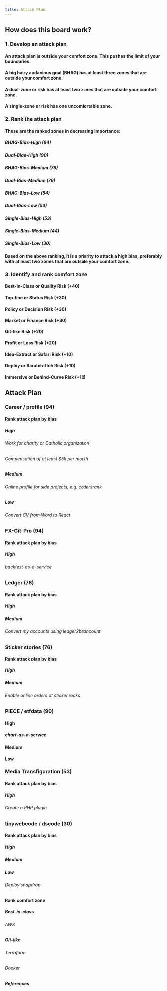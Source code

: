 ```yaml
---
title: Attack Plan
---
```


## How does this board work?
### 1. Develop an attack plan
#### An attack plan is outside your comfort zone. This pushes the limit of your boundaries.
#### A big hairy audacious goal (BHAG) has at least three zones that are outside your comfort zone.
#### A dual-zone or risk has at least two zones that are outside your comfort zone.
#### A single-zone or risk has one uncomfortable zone.
### 2. Rank the attack plan
#### These are the ranked zones in decreasing importance:
##### BHAG-Bias-High (94)
##### Dual-Bias-High (90)
##### BHAG-Bias-Medium (78)
##### Dual-Bias-Medium (76)
##### BHAG-Bias-Low (54)
##### Dual-Bias-Low (53)
##### Single-Bias-High (53)
##### Single-Bias-Medium (44)
##### Single-Bias-Low (30)
#### Based on the above ranking, it is a priority to attack a high bias, preferably with at least two zones that are outside your comfort zone.
### 3. Identify and rank comfort zone
#### Best-in-Class or Quality Risk (+40)
#### Top-line or Status Risk (+30)
#### Policy or Decision Risk (+30)
#### Market or Finance Risk (+30)
#### Git-like Risk (+20)
#### Profit or Loss Risk (+20)
#### Idea-Extract or Safari Risk (+10)
#### Deploy or Scratch-Itch Risk (+10)
#### Immersive or Behind-Curve Risk (+10)
## Attack Plan
### Career / profile (94)
#### Rank attack plan by bias
##### High
###### Work for charity or Catholic organization
###### Compensation of at least $5k per month
##### Medium
###### Online profile for side projects, e.g. codersrank
##### Low
###### Convert CV from Word to React
### FX-Git-Pro (94)
#### Rank attack plan by bias
##### High
###### backtest-as-a-service
### Ledger (76)
#### Rank attack plan by bias
##### High
##### Medium
###### Convert my accounts using ledger2beancount
### Sticker stories (76)
#### Rank attack plan by bias
##### High
##### Medium
###### Enable online orders at sticker.rocks
### PIECE / etfdata (90)
#### High
##### chart-as-a-service
#### Medium
#### Low
### Media Transfiguration (53)
#### Rank attack plan by bias
##### High
###### Create a PHP plugin
### tinywebcode / dscode (30)
#### Rank attack plan by bias
##### High
##### Medium
##### Low
###### Deploy snapdrop
#### Rank comfort zone
##### Best-in-class
###### AWS
##### Git-like
###### Terraform
###### Docker
##### References
######
